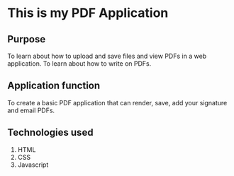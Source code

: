 # This is my PDF Application

## Purpose
To learn about how to upload and save files and view PDFs in a web application. To learn about how to write on PDFs.

## Application function
To create a basic PDF application that can render, save, add your signature and email PDFs.

## Technologies used
<ol>
    <li>HTML</li>
    <li>CSS</li>
    <li>Javascript</li>
</ol>

